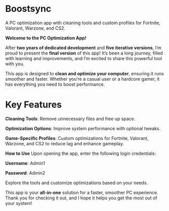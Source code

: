 # Boostsync
A PC optimization app with cleaning tools and custom profiles for Fortnite, Valorant, Warzone, and CS2.

**Welcome to the PC Optimization App!**

After **two years of dedicated development** and **five iterative versions**, I’m proud to present the **final version** of this app! It’s been a long journey, filled with learning and improvements, and I’m excited to share this powerful tool with you.

This app is designed to **clean and optimize your computer**, ensuring it runs smoother and faster. Whether you’re a casual user or a hardcore gamer, it has everything you need to boost performance.

# **Key Features**
**Cleaning Tools**: Remove unnecessary files and free up space.

**Optimization Options**: Improve system performance with optional tweaks.

**Game-Specific Profiles**: Custom optimizations for Fortnite, Valorant, Warzone, and CS2 to reduce lag and enhance gameplay.

**How to Use**
Upon opening the app, enter the following login credentials:

**Username**: Admin1

**Password**: Admin2

Explore the tools and customize optimizations based on your needs.

This app is your **all-in-one** solution for a faster, smoother PC experience. Thank you for checking it out, and I hope it helps you get the most out of your system!
